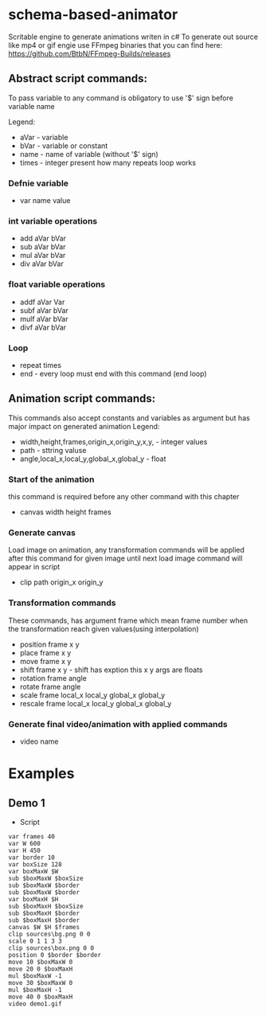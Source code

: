 # schema-based-animator
Scritable engine to generate animations writen in c# 
To generate out source like mp4 or gif engie use FFmpeg binaries that you can find here:
https://github.com/BtbN/FFmpeg-Builds/releases

## Abstract script commands:
  To pass variable to any command is obligatory to use '$' sign before variable name
  
  Legend:
  * aVar - variable
  * bVar - variable or constant
  * name - name of variable (without '$' sign)
  * times - integer present how many repeats loop works
  ### Defnie variable
  * var name value
  ### int variable operations
  * add aVar bVar
  * sub aVar bVar
  * mul aVar bVar
  * div aVar bVar
  ### float variable operations
  * addf aVar Var
  * subf aVar bVar
  * mulf aVar bVar
  * divf aVar bVar
  ### Loop
  * repeat times
  * end - every loop must end with this command (end loop)

## Animation script commands:
This commands also accept constants and variables as argument
but has major impact on generated animation
Legend:
  * width,height,frames,origin_x,origin_y,x,y, - integer values
  * path - sttring valuse
  * angle,local_x,local_y,global_x,global_y - float
### Start of the animation
this command is required before any other command with this chapter
 * canvas width height frames
### Generate canvas
Load image on animation, any transformation commands will be applied after this command for given image until next load image command will appear in script
 * clip path origin_x origin_y
### Transformation commands
These commands, has argument frame which mean frame number when the transformation reach given values(using interpolation)
 * position frame x y
 * place frame x y
 * move frame x y
 * shift frame x y - shift has exption this x y args are floats
 * rotation frame angle
 * rotate frame angle
 * scale frame local_x local_y global_x global_y
 * rescale frame local_x local_y global_x global_y
### Generate final video/animation with applied commands
 * video name

# Examples
## Demo 1
 * Script
```
var frames 40
var W 600
var H 450
var border 10
var boxSize 128
var boxMaxW $W
sub $boxMaxW $boxSize
sub $boxMaxW $border
sub $boxMaxW $border
var boxMaxH $H
sub $boxMaxH $boxSize
sub $boxMaxH $border
sub $boxMaxH $border
canvas $W $H $frames
clip sources\bg.png 0 0
scale 0 1 1 3 3
clip sources\box.png 0 0
position 0 $border $border
move 10 $boxMaxW 0
move 20 0 $boxMaxH
mul $boxMaxW -1
move 30 $boxMaxW 0
mul $boxMaxH -1
move 40 0 $boxMaxH
video demo1.gif
```
